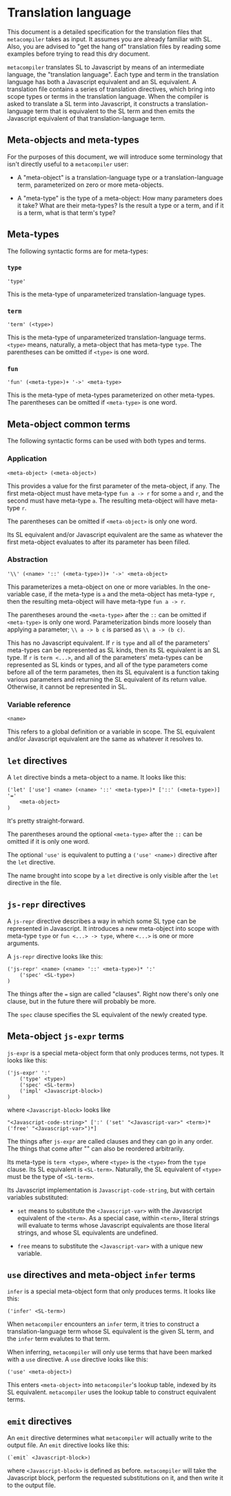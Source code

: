 # Translation language

This document is a detailed specification for the translation files that `metacompiler` takes as input. It assumes you are already familiar with SL. Also, you are advised to "get the hang of" translation files by reading some examples before trying to read this dry document.

`metacompiler` translates SL to Javascript by means of an intermediate language, the "translation language". Each type and term in the translation language has both a Javascript equivalent and an SL equivalent. A translation file contains a series of translation directives, which bring into scope types or terms in the translation language. When the compiler is asked to translate a SL term into Javascript, it constructs a translation-language term that is equivalent to the SL term and then emits the Javascript equivalent of that translation-language term.

## Meta-objects and meta-types

For the purposes of this document, we will introduce some terminology that isn't directly useful to a `metacompiler` user:

 *  A "meta-object" is a translation-language type or a translation-language term, parameterized on zero or more meta-objects.

 *  A "meta-type" is the type of a meta-object: How many parameters does it take? What are their meta-types? Is the result a type or a term, and if it is a term, what is that term's type?

## Meta-types

The following syntactic forms are for meta-types:

### `type`

```
'type'
```

This is the meta-type of unparameterized translation-language types.

### `term`

```
'term' (<type>)
```

This is the meta-type of unparameterized translation-language terms. `<type>` means, naturally, a meta-object that has meta-type `type`. The parentheses can be omitted if `<type>` is one word.

### `fun`

```
'fun' (<meta-type>)+ '->' <meta-type>
```

This is the meta-type of meta-types parameterized on other meta-types. The parentheses can be omitted if `<meta-type>` is one word.

## Meta-object common terms

The following syntactic forms can be used with both types and terms.

### Application

```
<meta-object> (<meta-object>)
```

This provides a value for the first parameter of the meta-object, if any. The first meta-object must have meta-type `fun a -> r` for some `a` and `r`, and the second must have meta-type `a`. The resulting meta-object will have meta-type `r`.

The parentheses can be omitted if `<meta-object>` is only one word.

Its SL equivalent and/or Javascript equivalent are the same as whatever the first meta-object evaluates to after its parameter has been filled.

### Abstraction

```
'\\' (<name> '::' (<meta-type>))+ '->' <meta-object>
```

This parameterizes a meta-object on one or more variables. In the one-variable case, if the meta-type is `a` and the meta-object has meta-type `r`, then the resulting meta-object will have meta-type `fun a -> r`.

The parentheses around the `<meta-type>` after the `::` can be omitted if `<meta-type>` is only one word. Parameterization binds more loosely than applying a parameter; `\\ a -> b c` is parsed as `\\ a -> (b c)`.

This has no Javascript equivalent. If `r` is `type` and all of the parameters' meta-types can be represented as SL kinds, then its SL equivalent is an SL type. If `r` is `term <...>`, and all of the parameters' meta-types can be represented as SL kinds or types, and all of the type parameters come before all of the term parametes, then its SL equivalent is a function taking various parameters and returning the SL equivalent of its return value. Otherwise, it cannot be represented in SL.

### Variable reference

```
<name>
```

This refers to a global definition or a variable in scope. The SL equivalent and/or Javascript equivalent are the same as whatever it resolves to.

## `let` directives

A `let` directive binds a meta-object to a name. It looks like this:

```
('let' ['use'] <name> (<name> '::' <meta-type>)* ['::' (<meta-type>)] '='
	<meta-object>
)
```

It's pretty straight-forward.

The parentheses around the optional `<meta-type>` after the `::` can be omitted if it is only one word.

The optional `'use'` is equivalent to putting a `('use' <name>)` directive after the `let` directive.

The name brought into scope by a `let` directive is only visible after the `let` directive in the file.

## `js-repr` directives

A `js-repr` directive describes a way in which some SL type can be represented in Javascript. It introduces a new meta-object into scope with meta-type `type` or `fun <...> -> type`, where `<...>` is one or more arguments.

A `js-repr` directive looks like this:

```
('js-repr' <name> (<name> '::' <meta-type>)* ':'
	('spec' <SL-type>)
)
```

The things after the `=` sign are called "clauses". Right now there's only one clause, but in the future there will probably be more.

The `spec` clause specifies the SL equivalent of the newly created type.

## Meta-object `js-expr` terms

`js-expr` is a special meta-object form that only produces terms, not types. It looks like this:

```
('js-expr' ':'
	('type' <type>)
	('spec' <SL-term>)
	('impl' <Javascript-block>)
)
```

where `<Javascript-block>` looks like

```
"<Javascript-code-string>" [':' ('set' "<Javascript-var>" <term>)* ('free' "<Javascript-var>")*]
```

The things after `js-expr` are called clauses and they can go in any order. The things that come after "<Javascript-code-string>" can also be reordered arbitrarily.

Its meta-type is `term <type>`, where `<type>` is the `<type>` from the `type` clause. Its SL equivalent is `<SL-term>`. Naturally, the SL equivalent of `<type>` must be the type of `<SL-term>`.

Its Javascript implementation is `Javascript-code-string`, but with certain variables substituted:

  * `set` means to substitute the `<Javascript-var>` with the Javascript equivalent of the `<term>`. As a special case, within `<term>`, literal strings will evaluate to terms whose Javascript equivalents are those literal strings, and whose SL equivalents are undefined.

  * `free` means to substitute the `<Javascript-var>` with a unique new variable.

## `use` directives and meta-object `infer` terms

`infer` is a special meta-object form that only produces terms. It looks like this:

```
('infer' <SL-term>)
```

When `metacompiler` encounters an `infer` term, it tries to construct a translation-language term whose SL equivalent is the given SL term, and the `infer` term evalutes to that term.

When inferring, `metacompiler` will only use terms that have been marked with a `use` directive. A `use` directive looks like this:

```
('use' <meta-object>)
```

This enters `<meta-object>` into `metacompiler`'s lookup table, indexed by its SL equivalent. `metacompiler` uses the lookup table to construct equivalent terms.

## `emit` directives

An `emit` directive determines what `metacompiler` will actually write to the output file. An `emit` directive looks like this:

```
(`emit` <Javascript-block>)
```

where `<Javascript-block>` is defined as before. `metacompiler` will take the Javascript block, perform the requested substitutions on it, and then write it to the output file.

